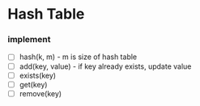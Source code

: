 # Hash Table

### implement
- [ ] hash(k, m) - m is size of hash table
- [ ] add(key, value) - if key already exists, update value
- [ ] exists(key)
- [ ] get(key)
- [ ] remove(key)